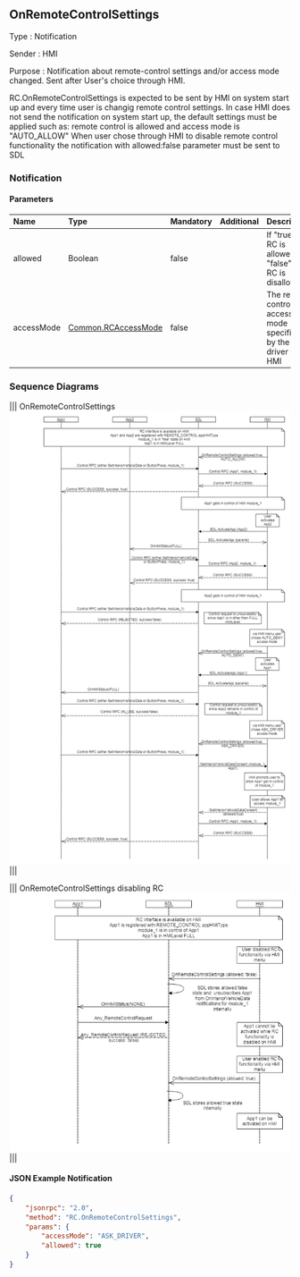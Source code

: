## OnRemoteControlSettings

Type
: Notification

Sender
: HMI

Purpose
: Notification about remote-control settings and/or access mode changed. Sent after User's choice through HMI.

RC.OnRemoteControlSettings is expected to be sent by HMI on system start up and every time user is changig remote control settings.
In case HMI does not send the notification on system start up, the default settings must be applied such as: remote control is allowed and access mode is "AUTO_ALLOW"
When user chose through HMI to disable remote control functionality the notification with allowed:false parameter must be sent to SDL

### Notification

#### Parameters

|Name|Type|Mandatory|Additional|Description|
|:---|:---|:--------|:---------|:---------|
|allowed|Boolean|false||If "true" - RC is allowed; if "false" - RC is disallowed|
|accessMode|[Common.RCAccessMode](/docs/Common/Enums/index.md)|false||The remote control access mode specified by the driver via HMI|

### Sequence Diagrams

|||
OnRemoteControlSettings
![OnRemoteControlSettings](accessories/OnRemoteControlSettings.png)
|||

|||
OnRemoteControlSettings disabling RC
![OnRemoteControlSettings disabling RC](accessories/OnRemoteControlSettings_disablingRC.png)
|||

#### JSON Example Notification

```json
{
    "jsonrpc": "2.0",
    "method": "RC.OnRemoteControlSettings",
    "params": {
        "accessMode": "ASK_DRIVER",
        "allowed": true
    }
}
```
